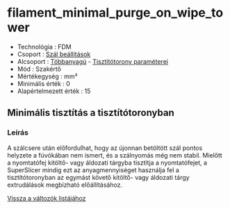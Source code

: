 # filament\_minimal\_purge\_on\_wipe\_tower

* Technológia : FDM
* Csoport : [Szál beállítások](../filament_settings/filament_settings.md)
* Alcsoport : [Többanyagú](../filament_settings/filament_settings.md#multimatériaux) - [Tisztítótorony paraméterei](filament_minimal_purge_on_wipe_tower.md)
* Mód : Szakértő
* Mértékegység : mm³
* Minimális érték :  0
* Alapértelmezett érték : 15

## Minimális tisztítás a tisztítótoronyban

### Leírás

A szálcsere után előfordulhat, hogy az újonnan betöltött szál pontos helyzete a fúvókában nem ismert, és a szálnyomás még nem stabil. Mielőtt a nyomtatófej kitöltő- vagy áldozati tárgyba tisztítja a nyomtatófejet, a SuperSlicer mindig ezt az anyagmennyiséget használja fel a tisztítótoronyban az egymást követő kitöltő- vagy áldozati tárgy extrudálások megbízható előállításához.

[Vissza a változók listájához](../../variable_list)

